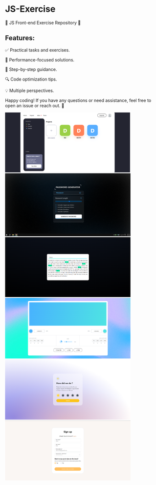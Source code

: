 # JS-Exercise
🚀 JS Front-end Exercise Repository 🌟

## Features:

✅ Practical tasks and exercises.

🚀 Performance-focused solutions.

📝 Step-by-step guidance.

🔍 Code optimization tips.

💡 Multiple perspectives.

Happy coding! If you have any questions or need assistance, feel free to open an issue or reach out. 🤝

<img src='add projects/1.png' width='410'> <img src='password/1.png' width='410'>
<img src='Highlight Searched/1.png' width='410'> <img src='Gradient generator/1.png' width='410'>
<img src='Stars rating/1.png' width='410'> <img src='form validation/1.png' width='410'>

